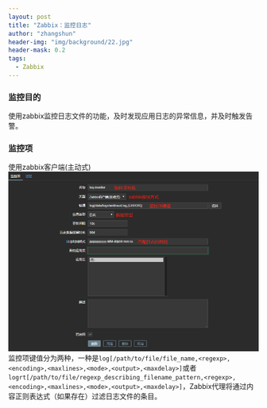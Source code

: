 ```yaml
---
layout: post
title: "Zabbix：监控日志"
author: "zhangshun"
header-img: "img/background/22.jpg"
header-mask: 0.2
tags:
  - Zabbix
---
```


### 监控目的
使用zabbix监控日志文件的功能，及时发现应用日志的异常信息，并及时触发告警。
### 监控项
使用zabbix客户端(主动式)
![](/img/in-post/2019-12-13-Zabbix监控日志/监控项.png)
监控项键值分为两种，一种是`log[/path/to/file/file_name,<regexp>,<encoding>,<maxlines>,<mode>,<output>,<maxdelay>]`或者`logrt[/path/to/file/regexp_describing_filename_pattern,<regexp>,<encoding>,<maxlines>,<mode>,<output>,<maxdelay>]`，Zabbix代理将通过内容正则表达式（如果存在）过滤日志文件的条目。
